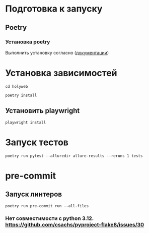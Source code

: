 # Подготовка к запуску

## Poetry
### Установка poetry

Выполнить установку согласно ([документации](https://python-poetry.org/docs/#installation))
# Установка зависимостей
`cd holyweb`

`poetry install`

## Установить playwright
`playwright install`

# Запуск тестов
`poetry run pytest --alluredir allure-results --reruns 1 tests`

# pre-commit

## Запуск линтеров
`poetry run pre-commit run --all-files`

### Нет совместимости с python 3.12. https://github.com/csachs/pyproject-flake8/issues/30
